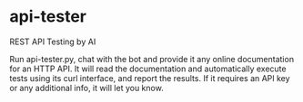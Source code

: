 # api-tester
REST API Testing by AI

Run api-tester.py, chat with the bot and provide it any online documentation for an HTTP API.
It will read the documentation and automatically execute tests using its curl interface, and report the results.
If it requires an API key or any additional info, it will let you know.